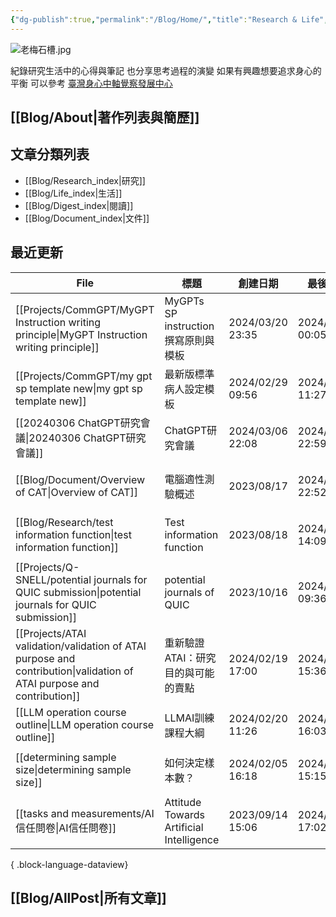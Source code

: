 ```yaml
---
{"dg-publish":true,"permalink":"/Blog/Home/","title":"Research & Life","tags":["blog","gardenEntry","gardenEntry","gardenEntry","gardenEntry","gardenEntry","gardenEntry"],"created":"2023-02-16T00:00:00.000Z","updated":"2024-02-06T23:10"}
---
```



![老梅石槽.jpg](/img/user/Blog/images/%E8%80%81%E6%A2%85%E7%9F%B3%E6%A7%BD.jpg)

紀錄研究生活中的心得與筆記
也分享思考過程的演變
如果有興趣想要追求身心的平衡
可以參考 [臺灣身心中軸覺察發展中心](https://bmaa.tw)

## [[Blog/About\|著作列表與簡歷]]

## 文章分類列表

- [[Blog/Research_index\|研究]]
- [[Blog/Life_index\|生活]]
- [[Blog/Digest_index\|閱讀]]
- [[Blog/Document_index\|文件]]

## 最近更新


<div class="transclusion internal-embed is-loaded"><div class="markdown-embed">





| File                                                                                                                     | 標題                                       | 創建日期              | 最後修改              | 類別                                         |
| ------------------------------------------------------------------------------------------------------------------------ | ---------------------------------------- | ----------------- | ----------------- | ------------------------------------------ |
| [[Projects/CommGPT/MyGPT Instruction writing principle\|MyGPT Instruction writing principle]]                         | MyGPTs SP instruction撰寫原則與模板             | 2024/03/20  23:35 | 2024/03/23  00:05 | <ul><li>project</li><li>research</li></ul> |
| [[Projects/CommGPT/my gpt sp template new\|my gpt sp template new]]                                                   | 最新版標準病人設定模板                              | 2024/02/29  09:56 | 2024/03/22  11:27 | \-                                         |
| [[20240306 ChatGPT研究會議\|20240306 ChatGPT研究會議]]                                                                        | ChatGPT研究會議                              | 2024/03/06  22:08 | 2024/03/19  22:59 | <ul><li>research</li></ul>                 |
| [[Blog/Document/Overview of CAT\|Overview of CAT]]                                                                    | 電腦適性測驗概述                                 | 2023/08/17        | 2024/03/19  22:52 | <ul><li>blog</li><li>document</li></ul>    |
| [[Blog/Research/test information function\|test information function]]                                                | Test information function                | 2023/08/18        | 2024/03/11  14:09 | <ul><li>blog</li><li>document</li></ul>    |
| [[Projects/Q-SNELL/potential journals for QUIC submission\|potential journals for QUIC submission]]                   | potential journals of QUIC               | 2023/10/16        | 2024/03/04  09:36 | <ul><li>project</li><li>note</li></ul>     |
| [[Projects/ATAI validation/validation of ATAI purpose and contribution\|validation of ATAI purpose and contribution]] | 重新驗證ATAI：研究目的與可能的賣點                      | 2024/02/19  17:00 | 2024/02/23  15:36 | <ul><li>research</li><li>note</li></ul>    |
| [[LLM operation course outline\|LLM operation course outline]]                                                        | LLMAI訓練課程大綱                              | 2024/02/20  11:26 | 2024/02/22  16:03 | \-                                         |
| [[determining sample size\|determining sample size]]                                                                  | 如何決定樣本數？                                 | 2024/02/05  16:18 | 2024/02/21  15:15 | <ul><li>note</li><li>research</li></ul>    |
| [[tasks and measurements/AI信任問卷\|AI信任問卷]]                                                                             | Attitude Towards Artificial Intelligence | 2023/09/14  15:06 | 2024/02/19  17:02 | <ul><li>research</li><li>note</li></ul>    |

{ .block-language-dataview}

</div></div>


## [[Blog/AllPost\|所有文章]]
